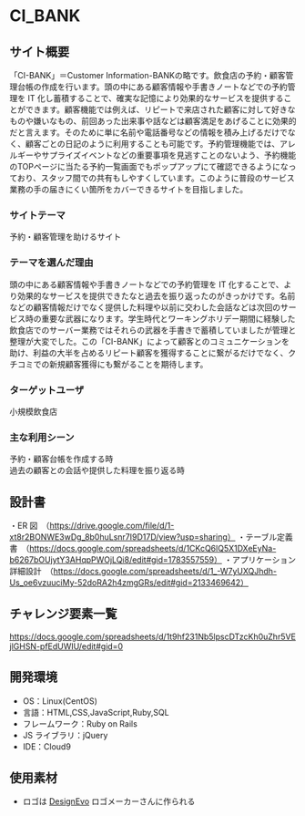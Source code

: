 # CI_BANK

## サイト概要

「CI-BANK」＝Customer Information-BANKの略です。飲食店の予約・顧客管理台帳の作成を行います。頭の中にある顧客情報や手書きノートなどでの予約管理を IT 化し蓄積することで、確実な記憶により効果的なサービスを提供することができます。顧客機能では例えば、リピートで来店された顧客に対して好きなものや嫌いなもの、前回あった出来事や話などは顧客満足をあげることに効果的だと言えます。そのために単に名前や電話番号などの情報を積み上げるだけでなく、顧客ごとの日記のように利用することも可能です。予約管理機能では、アレルギーやサプライズイベントなどの重要事項を見逃すことのないよう、予約機能のTOPページに当たる予約一覧画面でもポップアップにて確認できるようになっており、スタッフ間での共有もしやすくしています。このように普段のサービス業務の手の届きにくい箇所をカバーできるサイトを目指しました。

### サイトテーマ

予約・顧客管理を助けるサイト

### テーマを選んだ理由

頭の中にある顧客情報や手書きノートなどでの予約管理を IT 化することで、より効果的なサービスを提供できたなと過去を振り返ったのがきっかけです。名前などの顧客情報だけでなく提供した料理や以前に交わした会話などは次回のサービス時の重要な武器になります。学生時代とワーキングホリデー期間に経験した飲食店でのサーバー業務ではそれらの武器を手書きで蓄積していましたが管理と整理が大変でした。この「CI-BANK」によって顧客とのコミュニケーションを助け、利益の大半を占めるリピート顧客を獲得することに繋がるだけでなく、クチコミでの新規顧客獲得にも繋がることを期待します。

### ターゲットユーザ

小規模飲食店

### 主な利用シーン

予約・顧客台帳を作成する時</br>
過去の顧客との会話や提供した料理を振り返る時


## 設計書

・ER 図　（https://drive.google.com/file/d/1-xt8r2BONWE3wDg_8b0huLsnr7I9D17D/view?usp=sharing）
・テーブル定義書　（https://docs.google.com/spreadsheets/d/1CKcQ6lQ5X1DXeEyNa-b6267bOUjytY3AHqpPWOjLQi8/edit#gid=1783557559）
・アプリケーション詳細設計　（https://docs.google.com/spreadsheets/d/1_-W7yUXQJhdh-Us_oe6vzuuciMy-52doRA2h4zmgGRs/edit#gid=2133469642）

## チャレンジ要素一覧

<https://docs.google.com/spreadsheets/d/1t9hf231Nb5lpscDTzcKh0uZhr5VEjlGHSN-pfEdUWIU/edit#gid=0>

## 開発環境

- OS：Linux(CentOS)
- 言語：HTML,CSS,JavaScript,Ruby,SQL
- フレームワーク：Ruby on Rails
- JS ライブラリ：jQuery
- IDE：Cloud9

## 使用素材

- <div>ロゴは <a href="https://www.designevo.com/jp/" title="無料オンラインロゴメーカー">DesignEvo</a> ロゴメーカーさんに作られる</div>
